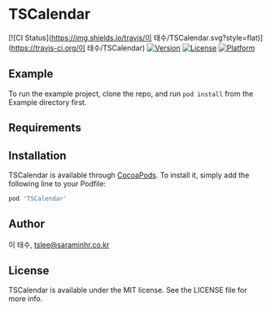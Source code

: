# TSCalendar

[![CI Status](https://img.shields.io/travis/이 태수/TSCalendar.svg?style=flat)](https://travis-ci.org/이 태수/TSCalendar)
[![Version](https://img.shields.io/cocoapods/v/TSCalendar.svg?style=flat)](https://cocoapods.org/pods/TSCalendar)
[![License](https://img.shields.io/cocoapods/l/TSCalendar.svg?style=flat)](https://cocoapods.org/pods/TSCalendar)
[![Platform](https://img.shields.io/cocoapods/p/TSCalendar.svg?style=flat)](https://cocoapods.org/pods/TSCalendar)

## Example

To run the example project, clone the repo, and run `pod install` from the Example directory first.

## Requirements

## Installation

TSCalendar is available through [CocoaPods](https://cocoapods.org). To install
it, simply add the following line to your Podfile:

```ruby
pod 'TSCalendar'
```

## Author

이 태수, tslee@saraminhr.co.kr

## License

TSCalendar is available under the MIT license. See the LICENSE file for more info.
